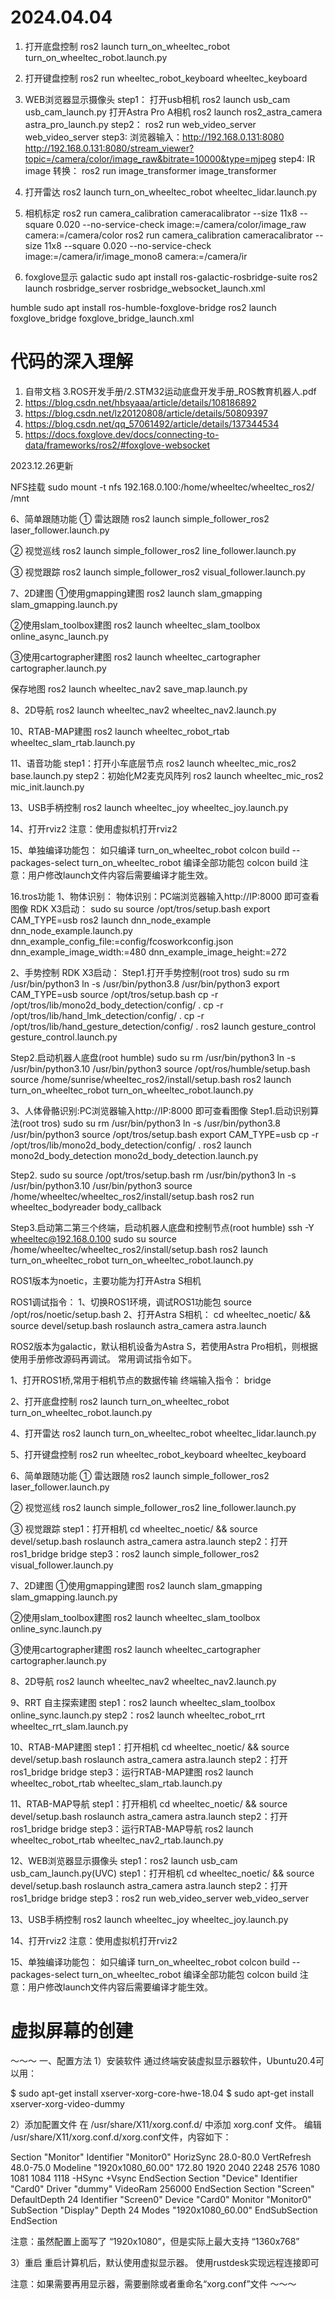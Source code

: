 # 2024.04.04

1. 打开底盘控制
       ros2 launch turn_on_wheeltec_robot turn_on_wheeltec_robot.launch.py
2. 打开键盘控制
       ros2 run wheeltec_robot_keyboard wheeltec_keyboard
3. WEB浏览器显示摄像头
step1：
       打开usb相机
       ros2 launch usb_cam usb_cam_launch.py
       打开Astra Pro A相机
       ros2 launch ros2_astra_camera astra_pro_launch.py
step2：
       ros2 run web_video_server web_video_server
step3:
       浏览器输入：http://192.168.0.131:8080
       http://192.168.0.131:8080/stream_viewer?topic=/camera/color/image_raw&bitrate=10000&type=mjpeg
step4:
       IR image 转换：
       ros2 run image_transformer image_transformer
4. 打开雷达
       ros2 launch turn_on_wheeltec_robot wheeltec_lidar.launch.py

5. 相机标定
ros2 run camera_calibration cameracalibrator --size 11x8 --square 0.020 --no-service-check image:=/camera/color/image_raw camera:=/camera/color
ros2 run camera_calibration cameracalibrator --size 11x8 --square 0.020 --no-service-check image:=/camera/ir/image_mono8 camera:=/camera/ir

6. foxglove显示
galactic
sudo apt install ros-galactic-rosbridge-suite
ros2 launch rosbridge_server rosbridge_websocket_launch.xml

humble
sudo apt install ros-humble-foxglove-bridge
ros2 launch foxglove_bridge foxglove_bridge_launch.xml




# 代码的深入理解

1. 自带文档  3.ROS开发手册/2.STM32运动底盘开发手册_ROS教育机器人.pdf
2. https://blog.csdn.net/hbsyaaa/article/details/108186892
3. https://blog.csdn.net/lz20120808/article/details/50809397
4. https://blog.csdn.net/qq_57061492/article/details/137344534
5. https://docs.foxglove.dev/docs/connecting-to-data/frameworks/ros2/#foxglove-websocket

2023.12.26更新

NFS挂载
sudo mount -t nfs 192.168.0.100:/home/wheeltec/wheeltec_ros2/ /mnt


6、简单跟随功能
① 雷达跟随
ros2 launch simple_follower_ros2 laser_follower.launch.py

② 视觉巡线
ros2 launch simple_follower_ros2 line_follower.launch.py

③ 视觉跟踪
ros2 launch simple_follower_ros2 visual_follower.launch.py

7、2D建图
①使用gmapping建图
ros2 launch slam_gmapping slam_gmapping.launch.py

②使用slam_toolbox建图
ros2 launch wheeltec_slam_toolbox online_async_launch.py

③使用cartographer建图
ros2 launch wheeltec_cartographer cartographer.launch.py

保存地图
ros2 launch wheeltec_nav2 save_map.launch.py

8、2D导航
ros2 launch wheeltec_nav2 wheeltec_nav2.launch.py

10、RTAB-MAP建图
ros2 launch wheeltec_robot_rtab wheeltec_slam_rtab.launch.py

11、语音功能
step1：打开小车底层节点
ros2 launch wheeltec_mic_ros2 base.launch.py
step2：初始化M2麦克风阵列
ros2 launch wheeltec_mic_ros2 mic_init.launch.py

13、USB手柄控制
ros2 launch wheeltec_joy wheeltec_joy.launch.py

14、打开rviz2
注意：使用虚拟机打开rviz2

15、单独编译功能包：
如只编译 turn_on_wheeltec_robot
colcon build --packages-select turn_on_wheeltec_robot
编译全部功能包
colcon build
注意：用户修改launch文件内容后需要编译才能生效。

16.tros功能
1、物体识别：
物体识别：PC端浏览器输入http://IP:8000 即可查看图像
RDK X3启动：
sudo su
source /opt/tros/setup.bash
export CAM_TYPE=usb
ros2 launch dnn_node_example dnn_node_example.launch.py dnn_example_config_file:=config/fcosworkconfig.json dnn_example_image_width:=480 dnn_example_image_height:=272

2、手势控制
RDK X3启动：
Step1.打开手势控制(root tros)
sudo su
rm /usr/bin/python3
ln -s /usr/bin/python3.8 /usr/bin/python3
export CAM_TYPE=usb
source /opt/tros/setup.bash 
cp -r /opt/tros/lib/mono2d_body_detection/config/ .
cp -r /opt/tros/lib/hand_lmk_detection/config/ .
cp -r /opt/tros/lib/hand_gesture_detection/config/ .
ros2 launch gesture_control gesture_control.launch.py 

Step2.启动机器人底盘(root humble)
sudo su
rm /usr/bin/python3
ln -s /usr/bin/python3.10 /usr/bin/python3
source /opt/ros/humble/setup.bash
source /home/sunrise/wheeltec_ros2/install/setup.bash
ros2 launch turn_on_wheeltec_robot turn_on_wheeltec_robot.launch.py



3、人体骨骼识别:PC浏览器输入http://IP:8000 即可查看图像
Step1.启动识别算法(root tros)
sudo su 
rm /usr/bin/python3
ln -s /usr/bin/python3.8 /usr/bin/python3
source /opt/tros/setup.bash
export CAM_TYPE=usb
cp -r /opt/tros/lib/mono2d_body_detection/config/ .
ros2 launch mono2d_body_detection mono2d_body_detection.launch.py

Step2.
sudo su 
source /opt/tros/setup.bash
rm /usr/bin/python3
ln -s /usr/bin/python3.10 /usr/bin/python3
source /home/wheeltec/wheeltec_ros2/install/setup.bash 
ros2 run wheeltec_bodyreader body_callback

Step3.启动第二第三个终端，启动机器人底盘和控制节点(root humble)
ssh -Y wheeltec@192.168.0.100 
sudo su 
source /home/wheeltec/wheeltec_ros2/install/setup.bash 
ros2 launch turn_on_wheeltec_robot turn_on_wheeltec_robot.launch.py

ROS1版本为noetic，主要功能为打开Astra S相机

ROS1调试指令：
1、切换ROS1环境，调试ROS1功能包
source /opt/ros/noetic/setup.bash
2、打开Astra S相机：
cd wheeltec_noetic/ && source devel/setup.bash
roslaunch astra_camera astra.launch
 
ROS2版本为galactic，默认相机设备为Astra S，若使用Astra Pro相机，则根据使用手册修改源码再调试。
常用调试指令如下。

1、打开ROS1桥,常用于相机节点的数据传输
终端输入指令：
       bridge

2、打开底盘控制
ros2 launch turn_on_wheeltec_robot turn_on_wheeltec_robot.launch.py


4、打开雷达
ros2 launch turn_on_wheeltec_robot wheeltec_lidar.launch.py

5、打开键盘控制
ros2 run wheeltec_robot_keyboard wheeltec_keyboard 

6、简单跟随功能
① 雷达跟随
ros2 launch simple_follower_ros2 laser_follower.launch.py

② 视觉巡线
ros2 launch simple_follower_ros2 line_follower.launch.py

③ 视觉跟踪
step1：打开相机
cd wheeltec_noetic/ && source devel/setup.bash
roslaunch astra_camera astra.launch
step2：打开ros1_bridge
       bridge
step3：ros2 launch simple_follower_ros2 visual_follower.launch.py

7、2D建图
①使用gmapping建图
ros2 launch slam_gmapping slam_gmapping.launch.py

②使用slam_toolbox建图
ros2 launch wheeltec_slam_toolbox online_sync.launch.py

③使用cartographer建图
ros2 launch wheeltec_cartographer cartographer.launch.py

8、2D导航
ros2 launch wheeltec_nav2 wheeltec_nav2.launch.py

9、RRT 自主探索建图
step1：ros2 launch wheeltec_slam_toolbox online_sync.launch.py
step2：ros2 launch wheeltec_robot_rrt wheeltec_rrt_slam.launch.py

10、RTAB-MAP建图
step1：打开相机
cd wheeltec_noetic/ && source devel/setup.bash
roslaunch astra_camera astra.launch
step2：打开ros1_bridge
       bridge
step3：运行RTAB-MAP建图
ros2 launch wheeltec_robot_rtab wheeltec_slam_rtab.launch.py

11、RTAB-MAP导航
step1：打开相机
cd wheeltec_noetic/ && source devel/setup.bash
roslaunch astra_camera astra.launch
step2：打开ros1_bridge
       bridge
step3：运行RTAB-MAP导航
ros2 launch wheeltec_robot_rtab wheeltec_nav2_rtab.launch.py


12、WEB浏览器显示摄像头
step1：ros2 launch usb_cam usb_cam_launch.py(UVC)
step1：打开相机
cd wheeltec_noetic/ && source devel/setup.bash
roslaunch astra_camera astra.launch
step2：打开ros1_bridge
       bridge
step3：ros2 run web_video_server web_video_server

13、USB手柄控制
ros2 launch wheeltec_joy wheeltec_joy.launch.py

14、打开rviz2
注意：使用虚拟机打开rviz2

15、单独编译功能包：
如只编译 turn_on_wheeltec_robot
colcon build --packages-select turn_on_wheeltec_robot
编译全部功能包
colcon build
注意：用户修改launch文件内容后需要编译才能生效。


# 虚拟屏幕的创建
～～～
一、配置方法
1）安装软件
通过终端安装虚拟显示器软件，Ubuntu20.4可以用：

$ sudo apt-get install xserver-xorg-core-hwe-18.04
$ sudo apt-get install xserver-xorg-video-dummy

2）添加配置文件
在 /usr/share/X11/xorg.conf.d/ 中添加 xorg.conf 文件。
编辑 /usr/share/X11/xorg.conf.d/xorg.conf文件，内容如下：

Section "Monitor"
  Identifier "Monitor0"
  HorizSync 28.0-80.0
  VertRefresh 48.0-75.0
  Modeline "1920x1080_60.00" 172.80 1920 2040 2248 2576 1080 1081 1084 1118 -HSync +Vsync
EndSection
Section "Device"
  Identifier "Card0"
  Driver "dummy"
  VideoRam 256000
EndSection
Section "Screen"
  DefaultDepth 24
  Identifier "Screen0"
  Device "Card0"
  Monitor "Monitor0"
  SubSection "Display"
    Depth 24
    Modes "1920x1080_60.00"
  EndSubSection
EndSection

注意：虽然配置上面写了 “1920x1080”，但是实际上最大支持 “1360x768”

3）重启
重启计算机后，默认使用虚拟显示器。
使用rustdesk实现远程连接即可

注意：如果需要再用显示器，需要删除或者重命名“xorg.conf”文件
～～～
